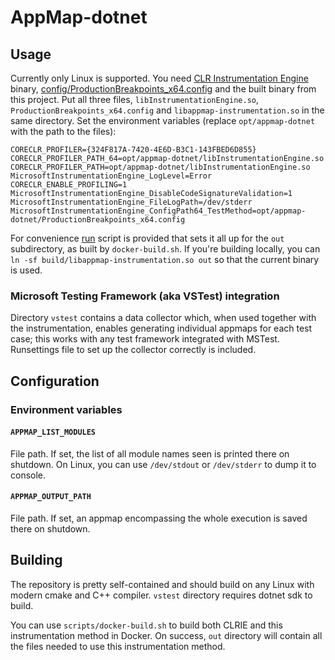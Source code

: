 # AppMap-dotnet

## Usage

Currently only Linux is supported. You need [CLR Instrumentation Engine](https://github.com/microsoft/CLRInstrumentationEngine/)
binary, [config/ProductionBreakpoints_x64.config](config/ProductionBreakpoints_x64.config) and the built binary from this project.
Put all three files, `libInstrumentationEngine.so`, `ProductionBreakpoints_x64.config` and `libappmap-instrumentation.so` in the same
directory. Set the environment variables (replace `opt/appmap-dotnet` with the path to the files):
```
CORECLR_PROFILER={324F817A-7420-4E6D-B3C1-143FBED6D855}
CORECLR_PROFILER_PATH_64=opt/appmap-dotnet/libInstrumentationEngine.so
CORECLR_PROFILER_PATH=opt/appmap-dotnet/libInstrumentationEngine.so
MicrosoftInstrumentationEngine_LogLevel=Error
CORECLR_ENABLE_PROFILING=1
MicrosoftInstrumentationEngine_DisableCodeSignatureValidation=1
MicrosoftInstrumentationEngine_FileLogPath=/dev/stderr
MicrosoftInstrumentationEngine_ConfigPath64_TestMethod=opt/appmap-dotnet/ProductionBreakpoints_x64.config
```

For convenience [run](scripts/run.sh) script is provided that sets it all up for the `out` subdirectory, as built
by `docker-build.sh`. If you're building locally, you can `ln -sf build/libappmap-instrumentation.so out`
so that the current binary is used.

### Microsoft Testing Framework (aka VSTest) integration

Directory `vstest` contains a data collector which, when used together with the instrumentation, enables
generating individual appmaps for each test case; this works with any test framework integrated with MSTest.
Runsettings file to set up the collector correctly is included.

## Configuration

### Environment variables

#### `APPMAP_LIST_MODULES`

File path. If set, the list of all module names seen is printed there on shutdown.
On Linux, you can use `/dev/stdout` or `/dev/stderr` to dump it to console.

#### `APPMAP_OUTPUT_PATH`

File path. If set, an appmap encompassing the whole execution is saved there on shutdown.

## Building

The repository is pretty self-contained and should build on any Linux with modern cmake and C++ compiler.
`vstest` directory requires dotnet sdk to build.

You can use `scripts/docker-build.sh` to build both CLRIE and this instrumentation method in Docker.
On success, `out` directory will contain all the files needed to use this instrumentation method.
